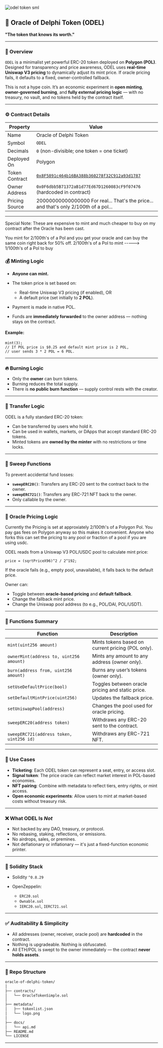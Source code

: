 
![odel token sml](https://github.com/user-attachments/assets/224ff27c-f9dc-420b-99bf-d4a3e38cf90a)
## 📜 Oracle of Delphi Token (ODEL)

**"The token that knows its worth."**

---

### 🧠 Overview

`ODEL` is a minimalist yet powerful ERC-20 token deployed on **Polygon (POL)**. Designed for transparency and price awareness, ODEL uses **real-time Uniswap V3 pricing** to dynamically adjust its mint price. If oracle pricing fails, it defaults to a fixed, owner-controlled fallback.

This is not a hype coin. It’s an economic experiment in **open minting**, **owner-governed burning**, and **fully external pricing logic** — with no treasury, no vault, and no tokens held by the contract itself.

---

### ⚙️ Contract Details

| Property       | Value                                                                                                                      |
| -------------- | -------------------------------------------------------------------------------------------------------------------------- |
| Name           | Oracle of Delphi Token                                                                                                     |
| Symbol         | `ODEL`                                                                                                                     |
| Decimals       | `0` (non-divisible; one token = one ticket)                                                                                |
| Deployed On    | Polygon                                                                                                                    |
| Token Contract | [`0x8F5891c464b16BA388b360278f32C912a93d1787`](https://polygonscan.com/address/0x8F5891c464b16BA388b360278f32C912a93d1787) |
| Owner Address  | `0x0F6dbb5B71372aB1d77Ed67D1260083cF9f07476` (hardcoded in contract)                                                       |
| Pricing Source | 20000000000000000  For real... That's the price... and that's only 2/100th of a pol...                                     |

---

Special Note: These are expensive to mint and much cheaper to buy on my contract after the Oracle has been cast.  

You mint for 2/100th's of a Pol and you get your oracle and can buy the same coin right back for 50% off. 
 2/100th's of a Pol to mint ----->   1/100th's of a Pol to buy 


### 💰 Minting Logic

* **Anyone can mint.**
* The token price is set based on:

  * Real-time Uniswap V3 pricing (if enabled), OR
  * A default price (set initially to **2 POL**).
* Payment is made in native POL.
* Funds are **immediately forwarded** to the owner address — nothing stays on the contract.

#### Example:

```solidity
mint(3);
// If POL price is $0.25 and default mint price is 2 POL,
// user sends 3 * 2 POL = 6 POL.
```

---

### 🔥 Burning Logic

* Only the **owner** can burn tokens.
* Burning reduces the total supply.
* There is **no public burn function** — supply control rests with the creator.

---

### 🔄 Transfer Logic

ODEL is a fully standard ERC-20 token:

* Can be transferred by users who hold it.
* Can be used in wallets, markets, or DApps that accept standard ERC-20 tokens.
* Minted tokens are **owned by the minter** with no restrictions or time locks.

---

### 🧼 Sweep Functions

To prevent accidental fund losses:

* **`sweepERC20()`**: Transfers any ERC-20 sent to the contract back to the owner.
* **`sweepERC721()`**: Transfers any ERC-721 NFT back to the owner.
* Only callable by the owner.

---

### 🧠 Oracle Pricing Logic

Currently the Pricing is set at approxiately 2/100th's of a Polygon Pol.  You pay
gas fees on Polygon anyway so this makes it convenient. Anyone who forks this can
set the pricing to any pool or fraction of a pool if you are using usdc.

ODEL reads from a Uniswap V3 POL/USDC pool to calculate mint price:

```solidity
price = (sqrtPriceX96)^2 / 2^192;
```

If the oracle fails (e.g., empty pool, unavailable), it falls back to the default price.

Owner can:

* Toggle between **oracle-based pricing** and **default fallback**.
* Change the fallback mint price.
* Change the Uniswap pool address (to e.g., POL/DAI, POL/USDT).

---

### 🧪 Functions Summary

| Function                                 | Description                                       |
| ---------------------------------------- | ------------------------------------------------- |
| `mint(uint256 amount)`                   | Mints tokens based on current pricing (POL only). |
| `ownerMint(address to, uint256 amount)`  | Mints any amount to any address (owner only).     |
| `burn(address from, uint256 amount)`     | Burns any user’s tokens (owner only).             |
| `setUseDefaultPrice(bool)`               | Toggles between oracle pricing and static price.  |
| `setDefaultMintPrice(uint256)`           | Updates the fallback price.                       |
| `setUniswapPool(address)`                | Changes the pool used for oracle pricing.         |
| `sweepERC20(address token)`              | Withdraws any ERC-20 sent to the contract.        |
| `sweepERC721(address token, uint256 id)` | Withdraws any ERC-721 NFT.                        |

---

### 🧩 Use Cases

* **Ticketing**: Each ODEL token can represent a seat, entry, or access slot.
* **Signal token**: The price oracle can reflect market interest in POL-based economies.
* **NFT pairing**: Combine with metadata to reflect tiers, entry rights, or mint access.
* **Open economic experiments**: Allow users to mint at market-based costs without treasury risk.

---

### ❌ What ODEL Is *Not*

* Not backed by any DAO, treasury, or protocol.
* No rebasing, staking, reflections, or emissions.
* No airdrops, sales, or premines.
* Not deflationary or inflationary — it's just a fixed-function economic printer.

---

### 🧱 Solidity Stack

* Solidity `^0.8.29`
* OpenZeppelin:

  * `ERC20.sol`
  * `Ownable.sol`
  * `IERC20.sol`, `IERC721.sol`

---

### ✅ Auditability & Simplicity

* All addresses (owner, receiver, oracle pool) are **hardcoded** in the contract.
* Nothing is upgradeable. Nothing is obfuscated.
* All ETH/POL is swept to the owner immediately — the contract **never holds assets**.

---

### 📂 Repo Structure

```bash
oracle-of-delphi-token/
│
├── contracts/
│   └── OracleTokenSimple.sol
│
├── metadata/
│   ├── tokenlist.json
│   └── logo.png
│
├── docs/
│   └── api.md
├── README.md
└── LICENSE
```

---

